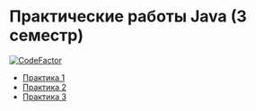 # Практические работы Java (3 семестр)
[![CodeFactor](https://www.codefactor.io/repository/github/valeryverkhoturov/java-practice/badge)](https://www.codefactor.io/repository/github/valeryverkhoturov/java-practice)

* [Практика 1](/src/com/company/practice1)
* [Практика 2](/src/com/company/practice2)
* [Практика 3](/src/com/company/practice3)
